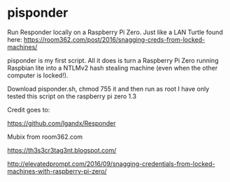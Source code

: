 # pisponder

Run Responder locally on a Raspberry Pi Zero. Just like a LAN Turtle found here:
https://room362.com/post/2016/snagging-creds-from-locked-machines/



pisponder is my first script. All it does is turn a Raspberry Pi Zero running Raspbian lite into a NTLMv2 hash stealing machine (even when the other computer is locked!).

Download pisponder.sh, chmod 755 it and then run as root
I have only tested this script on the raspberry pi zero 1.3


Credit goes to:

https://github.com/lgandx/Responder

Mubix from room362.com

https://th3s3cr3tag3nt.blogspot.com/

http://elevatedprompt.com/2016/09/snagging-credentials-from-locked-machines-with-raspberry-pi-zero/

